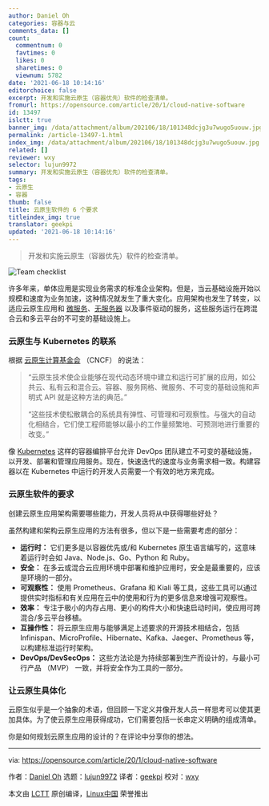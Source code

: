```yaml
---
author: Daniel Oh
categories: 容器与云
comments_data: []
count:
  commentnum: 0
  favtimes: 0
  likes: 0
  sharetimes: 0
  viewnum: 5782
date: '2021-06-18 10:14:16'
editorchoice: false
excerpt: 开发和实施云原生（容器优先）软件的检查清单。
fromurl: https://opensource.com/article/20/1/cloud-native-software
id: 13497
islctt: true
banner_img: /data/attachment/album/202106/18/101348dcjg3u7wugo5uouw.jpg
permalink: /article-13497-1.html
index_img: /data/attachment/album/202106/18/101348dcjg3u7wugo5uouw.jpg.thumb.jpg
related: []
reviewer: wxy
selector: lujun9972
summary: 开发和实施云原生（容器优先）软件的检查清单。
tags:
- 云原生
- 容器
thumb: false
title: 云原生软件的 6 个要求
titleindex_img: true
translator: geekpi
updated: '2021-06-18 10:14:16'
---
```



> 
> 开发和实施云原生（容器优先）软件的检查清单。
> 
> 
> 


![](/data/attachment/album/202106/18/101348dcjg3u7wugo5uouw.jpg "Team checklist")


许多年来，单体应用是实现业务需求的标准企业架构。但是，当云基础设施开始以规模和速度为业务加速，这种情况就发生了重大变化。应用架构也发生了转变，以适应云原生应用和 [微服务](https://opensource.com/resources/what-are-microservices)、[无服务器](https://opensource.com/article/18/11/open-source-serverless-platforms) 以及事件驱动的服务，这些服务运行在跨混合云和多云平台的不可变的基础设施上。


### 云原生与 Kubernetes 的联系


根据 [云原生计算基金会](https://github.com/cncf/toc/blob/master/DEFINITION.md) （CNCF） 的说法：



> 
> “云原生技术使企业能够在现代动态环境中建立和运行可扩展的应用，如公共云、私有云和混合云。容器、服务网格、微服务、不可变的基础设施和声明式 API 就是这种方法的典范。”
> 
> 
> “这些技术使松散耦合的系统具有弹性、可管理和可观察性。与强大的自动化相结合，它们使工程师能够以最小的工作量频繁地、可预测地进行重要的改变。”
> 
> 
> 


像 [Kubernetes](https://opensource.com/resources/what-is-kubernetes) 这样的容器编排平台允许 DevOps 团队建立不可变的基础设施，以开发、部署和管理应用服务。现在，快速迭代的速度与业务需求相一致。构建容器以在 Kubernetes 中运行的开发人员需要一个有效的地方来完成。


### 云原生软件的要求


创建云原生应用架构需要哪些能力，开发人员将从中获得哪些好处？


虽然构建和架构云原生应用的方法有很多，但以下是一些需要考虑的部分：


* **运行时：** 它们更多是以容器优先或/和 Kubernetes 原生语言编写的，这意味着运行时会如 Java、Node.js、Go、Python 和 Ruby。
* **安全：** 在多云或混合云应用环境中部署和维护应用时，安全是最重要的，应该是环境的一部分。
* **可观察性：** 使用 Prometheus、Grafana 和 Kiali 等工具，这些工具可以通过提供实时指标和有关应用在云中的使用和行为的更多信息来增强可观察性。
* **效率：** 专注于极小的内存占用、更小的构件大小和快速启动时间，使应用可跨混合/多云平台移植。
* **互操作性：** 将云原生应用与能够满足上述要求的开源技术相结合，包括 Infinispan、MicroProfile、Hibernate、Kafka、Jaeger、Prometheus 等，以构建标准运行时架构。
* **DevOps/DevSecOps：** 这些方法论是为持续部署到生产而设计的，与最小可行产品 （MVP） 一致，并将安全作为工具的一部分。


### 让云原生具体化


云原生似乎是一个抽象的术语，但回顾一下定义并像开发人员一样思考可以使其更加具体。为了使云原生应用获得成功，它们需要包括一长串定义明确的组成清单。


你是如何规划云原生应用的设计的？在评论中分享你的想法。




---


via: <https://opensource.com/article/20/1/cloud-native-software>


作者：[Daniel Oh](https://opensource.com/users/daniel-oh) 选题：[lujun9972](https://github.com/lujun9972) 译者：[geekpi](https://github.com/geekpi) 校对：[wxy](https://github.com/wxy)


本文由 [LCTT](https://github.com/LCTT/TranslateProject) 原创编译，[Linux中国](https://linux.cn/) 荣誉推出